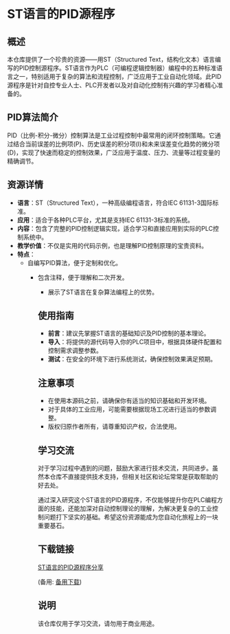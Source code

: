 # ST语言的PID源程序

## 概述

本仓库提供了一个珍贵的资源——用ST（Structured Text，结构化文本）语言编写的PID控制源程序。ST语言作为PLC（可编程逻辑控制器）编程中的五种标准语言之一，特别适用于复杂的算法和流程控制，广泛应用于工业自动化领域。此PID源程序是针对自控专业人士、PLC开发者以及对自动化控制有兴趣的学习者精心准备的。

## PID算法简介

PID（比例-积分-微分）控制算法是工业过程控制中最常用的闭环控制策略。它通过结合当前误差的比例项(P)、历史误差的积分项(I)和未来误差变化趋势的微分项(D)，实现了快速而稳定的控制效果，广泛应用于温度、压力、流量等过程变量的精确调节。

## 资源详情

- **语言**：ST（Structured Text），一种高级编程语言，符合IEC 61131-3国际标准。
- **应用**：适合于各种PLC平台，尤其是支持IEC 61131-3标准的系统。
- **内容**：包含了完整的PID控制逻辑实现，适合学习和直接应用到实际的PLC控制系统中。
- **教学价值**：不仅是实用的代码示例，也是理解PID控制原理的宝贵资料。
- **特点**：
    - 自编写PID算法，便于定制和优化。
        - 包含注释，便于理解和二次开发。
            - 展示了ST语言在复杂算法编程上的优势。

            ## 使用指南

            - **前言**：建议先掌握ST语言的基础知识及PID控制的基本理论。
            - **导入**：将提供的源代码导入你的PLC项目中，根据具体硬件配置和控制需求调整参数。
            - **测试**：在安全的环境下进行系统测试，确保控制效果满足预期。

            ## 注意事项

            - 在使用本源码之前，请确保你有适当的知识基础和开发环境。
            - 对于具体的工业应用，可能需要根据现场工况进行适当的参数调整。
            - 版权归原作者所有，请尊重知识产权，合法使用。

            ## 学习交流

            对于学习过程中遇到的问题，鼓励大家进行技术交流，共同进步。虽然本仓库不直接提供技术支持，但相关社区和论坛常常是获取帮助的好去处。

            通过深入研究这个ST语言的PID源程序，不仅能够提升你在PLC编程方面的技能，还能加深对自动控制理论的理解，为解决更复杂的工业控制问题打下坚实的基础。希望这份资源能成为您自动化旅程上的一块重要基石。

            ## 下载链接
            [ST语言的PID源程序分享](https://pan.quark.cn/s/25fe77a8cf5a) 

            (备用: [备用下载](https://pan.baidu.com/s/17eG0jh7P5bxe4bO5HD8oHw?pwd=1234))

            ## 说明

            该仓库仅用于学习交流，请勿用于商业用途。
